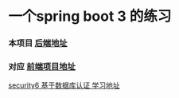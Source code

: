 # 一个spring boot 3 的练习

### 本项目 [后端地址](https://github.com/opasvc/b00t3)
### 对应 [前端项目地址](https://github.com/opasvc/v3)

[security6 基于数据库认证 学习地址](https://www.bilibili.com/video/BV1ib421i7Pc/?p=8&share_source=copy_web&vd_source=4319135069094c5a6cbf0ff489ceae25)


